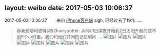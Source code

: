 layout: weibo
date: 2017-05-03 10:06:37
---
2017-05-03 10:06:37  &nbsp;&nbsp;&nbsp;&nbsp;&nbsp;&nbsp; 来自 <a href="http://app.weibo.com/t/feed/9ksdit" rel="nofollow">iPhone客户端</a>
sigh, 已经过去了19年……
>  @我爱哈利波特网52harrypotter: 从5月1日深夜开始到2日太阳升起的这不到6个小时里，我们和他们共同的记忆瞬间…… ​​​
>  ![图片](https://wx4.sinaimg.cn/large/aace68acgy1ff7xvg7v9jg207g0471kx.gif)
>  ![图片](https://wx1.sinaimg.cn/large/aace68acgy1ff7xvnl06mg207g047aoq.gif)
>  ![图片](https://wx3.sinaimg.cn/large/aace68acgy1ff7xvzzah0g207g047kg3.gif)
>  ![图片](https://wx4.sinaimg.cn/large/aace68acgy1ff7xwaxzj1g207g047kdi.gif)
>  ![图片](https://wx2.sinaimg.cn/large/aace68acgy1ff7xwbph78g207g047jr9.gif)
>  ![图片](https://wx1.sinaimg.cn/large/aace68acgy1ff7xv25hjwg207g0471h9.gif)
>  ![图片](https://wx1.sinaimg.cn/large/aace68acgy1ff7xx7r8ntg207g047qv5.gif)
>  ![图片](https://wx1.sinaimg.cn/large/aace68acgy1ff7xyk5fshg207g047qv5.gif)
